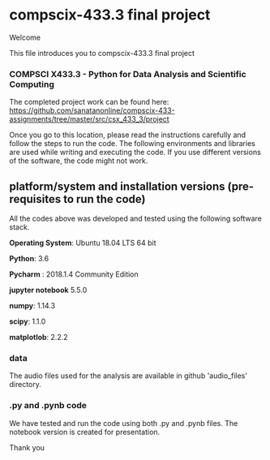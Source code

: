 # compscix-433.3 final project

Welcome

This file introduces you to compscix-433.3 final project

### COMPSCI X433.3 - Python for Data Analysis and Scientific Computing

The completed project work can be found here:
https://github.com/sanatanonline/compscix-433-assignments/tree/master/src/csx_433_3/project

Once you go to this location, please read the instructions carefully and follow the steps to run the code. 
The following environments and libraries are used while writing and executing the code. 
If you use different versions of the software, the code might not work.

## platform/system and installation versions (pre-requisites to run the code)

All the codes above was developed and tested using the following software stack.

**Operating System**: Ubuntu 18.04 LTS 64 bit

**Python**: 3.6

**Pycharm** : 2018.1.4 Community Edition

**jupyter notebook** 5.5.0

**numpy**: 1.14.3

**scipy**: 1.1.0

**matplotlob**: 2.2.2


### data

The audio files used for the analysis are available in github 'audio_files' directory.
### .py and .pynb code

We have tested and run the code using both .py and .pynb files. The notebook version is created for presentation.

Thank you

